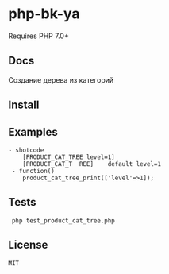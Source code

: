 # php-bk-ya

Requires PHP 7.0+

## Docs
  
  Создание дерева  из категорий
  
## Install
## Examples
   
    - shotcode	
        [PRODUCT_CAT_TREE level=1]
        [PRODUCT_CAT_T  REE]    default level=1
     - function()
        product_cat_tree_print(['level'=>1]);

## Tests

     php test_product_cat_tree.php

## License
    MIT